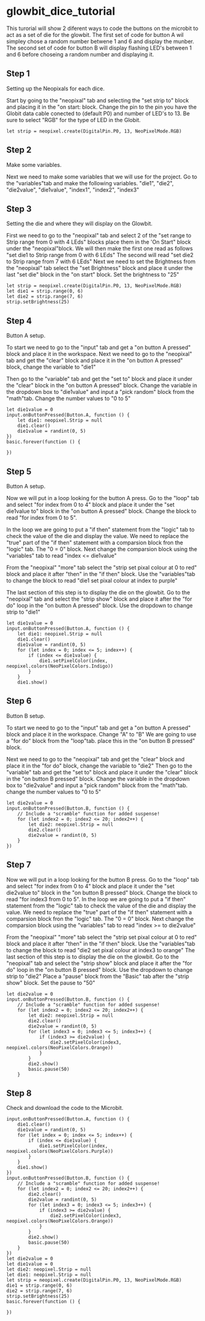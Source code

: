 # glowbit_dice_tutorial
This turorial will show 2 diferent ways to code the buttons on the microbit to act as a set of die for the glowbit.
The first set of code for button A wil simpley chose a random number betwene 1 and 6 and display the munber. 
The second set of code for button B will display flashing LED's between 1 and 6 before choseing a random number and displaying it.

## Step 1 
Setting up the Neopixals for each dice.

Start by going to the "neopixal" tab and selecting the "set strip to" block and placing it in the "on start: block.
Change the pin to the pin you have the Globit data cable conected to (default P0) and number of LED's to 13.
Be sure to select "RGB" for the type of LED in the Globit.

```block
let strip = neopixel.create(DigitalPin.P0, 13, NeoPixelMode.RGB)

```

## Step 2 
Make some variables.

Next we need to make some variables that we will use for the project.
Go to the "variables"tab and make the following variables.
"die1", "die2", "die2value", "die1value", "index1", "index2", "index3"

## Step 3 
Setting the die and where they will display on the Glowbit.

First we need to go to the "neopixal" tab and select 2 of the "set range to Strip range from 0 with 4 LEds" blocks place them in the 'On Start" block under the "neopixal"block.
We will then make the first one read as follows "set die1 to Strip range from 0 with 6 LEds" 
The second will read "set die2 to Strip range from 7 with 6 LEds" 
Next we need to set the Brightness from the "neopixal" tab select the "set Brightness" block and place it under the last "set die" block in the "on start" block.
Set the brightness to "25"


```block
let strip = neopixel.create(DigitalPin.P0, 13, NeoPixelMode.RGB)
let die1 = strip.range(0, 6)
let die2 = strip.range(7, 6)
strip.setBrightness(25)
```

## Step 4 
Button A setup.

To start we need to go to the "input" tab and get a "on button A pressed" block and place it in the workspace.
Next we need to go to the "neopixal" tab and get the "clear" block and place it in the "on button A pressed" block, change the variable to "die1"

Then go to the "variable" tab and get the "set to" block and place it under the "clear" block in the "on button A pressed" block.
Change the variable in the dropdown box to "die1value" and input a "pick random" block from the "math"tab. Change the number values to "0 to 5"

```block 
let die1value = 0
input.onButtonPressed(Button.A, function () {
    let die1: neopixel.Strip = null
    die1.clear()
    die1value = randint(0, 5)
})
basic.forever(function () {
	
})
```


## Step 5 
Button A setup.

Now we will put in a loop looking for the button A press. 
Go to the "loop" tab and select "for index from 0 to 4" block and place it under the "set die1value to" block in the "on button A pressed" block. Change the block to read "for index from 0 to 5".

In the loop we are going to put a "if then" statement from the "logic" tab to check the value of the die and display the value.
We need to replace the "true" part of the "if then" statement with a comparsion block fron the "logic" tab. The "0 = 0" block.
Next change the comparsion block using the "variables" tab to read "index <= die1value"

From the "neopixal" "more" tab select the "strip set pixal colour at 0 to red" block and place it after "then" in the "if then" block.
Use the "variables"tab to change the block to read "die1 set pixal colour at index to purple" 

The last section of this step is to display the die on the glowbit. 
Go to the "neopixal" tab and select the "strip show" block and place it after the "for do" loop in the "on button A pressed" block. Use the dropdown to change strip to "die1"

```block
let die1value = 0
input.onButtonPressed(Button.A, function () {
    let die1: neopixel.Strip = null
    die1.clear()
    die1value = randint(0, 5)
    for (let index = 0; index <= 5; index++) {
        if (index <= die1value) {
            die1.setPixelColor(index, neopixel.colors(NeoPixelColors.Indigo))
        }
    }
    die1.show()
```

## Step 6 
Button B setup.

To start we need to go to the "input" tab and get a "on button A pressed" block and place it in the workspace. Change "A" to "B"
We are going to use a "for do" block from the "loop"tab. place this in the "on button B pressed" block.

Next we need to go to the "neopixal" tab and get the "clear" block and place it in the "for do" block, change the variable to "die2"
Then go to the "variable" tab and get the "set to" block and place it under the "clear" block in the "on button B pressed" block.
Change the variable in the dropdown box to "die2value" and input a "pick random" block from the "math"tab. change the number values to "0 to 5"

```block
let die2value = 0
input.onButtonPressed(Button.B, function () {
    // Include a "scramble" function for added suspense!
    for (let index2 = 0; index2 <= 20; index2++) {
        let die2: neopixel.Strip = null
        die2.clear()
        die2value = randint(0, 5)
    }
})
```

## Step 7 
Now we will put in a loop looking for the button B press. Go to the "loop" tab and select "for index from 0 to 4" block and place it under the "set die2value to" block in the "on button B pressed" block. Change the block to read "for index3 from 0 to 5".
In the loop we are going to put a "if then" statement from the "logic" tab to check the value of the die and display the value.
We need to replace the "true" part of the "if then" statement with a comparsion block fron the "logic" tab. The "0 = 0" block.
Next change the comparsion block using the "variables" tab to read "index >= to die2value"


From the "neopixal" "more" tab select the "strip set pixal colour at 0 to red" block and place it after "then" in the "if then" block.
Use the "variables"tab to change the block to read "die2 set pixal colour at index3 to orange" 
The last section of this step is to display the die on the glowbit. 
Go to the "neopixal" tab and select the "strip show" block and place it after the "for do" loop in the "on button B pressed" block. Use the dropdown to change strip to "die2"
Place a "pause" block from the "Basic" tab after the "strip show" block. Set the pause to "50"

```block
let die2value = 0
input.onButtonPressed(Button.B, function () {
    // Include a "scramble" function for added suspense!
    for (let index2 = 0; index2 <= 20; index2++) {
        let die2: neopixel.Strip = null
        die2.clear()
        die2value = randint(0, 5)
        for (let index3 = 0; index3 <= 5; index3++) {
            if (index3 >= die2value) {
                die2.setPixelColor(index3, neopixel.colors(NeoPixelColors.Orange))
            }
        }
        die2.show()
        basic.pause(50)
    }
```
## Step 8 
Check and download the code to the Microbit.

```block
input.onButtonPressed(Button.A, function () {
    die1.clear()
    die1value = randint(0, 5)
    for (let index = 0; index <= 5; index++) {
        if (index <= die1value) {
            die1.setPixelColor(index, neopixel.colors(NeoPixelColors.Purple))
        }
    }
    die1.show()
})
input.onButtonPressed(Button.B, function () {
    // Include a "scramble" function for added suspense!
    for (let index2 = 0; index2 <= 20; index2++) {
        die2.clear()
        die2value = randint(0, 5)
        for (let index3 = 0; index3 <= 5; index3++) {
            if (index3 >= die2value) {
                die2.setPixelColor(index3, neopixel.colors(NeoPixelColors.Orange))
            }
        }
        die2.show()
        basic.pause(50)
    }
})
let die2value = 0
let die1value = 0
let die2: neopixel.Strip = null
let die1: neopixel.Strip = null
let strip = neopixel.create(DigitalPin.P0, 13, NeoPixelMode.RGB)
die1 = strip.range(0, 6)
die2 = strip.range(7, 6)
strip.setBrightness(25)
basic.forever(function () {
	
})
```

